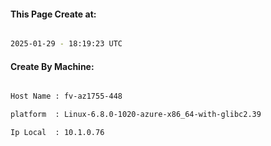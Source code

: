 
   
#### This Page Create at:

```bash

2025-01-29 - 18:19:23 UTC

```

#### Create By Machine:

```bash

Host Name : fv-az1755-448

platform  : Linux-6.8.0-1020-azure-x86_64-with-glibc2.39

Ip Local  : 10.1.0.76

```

